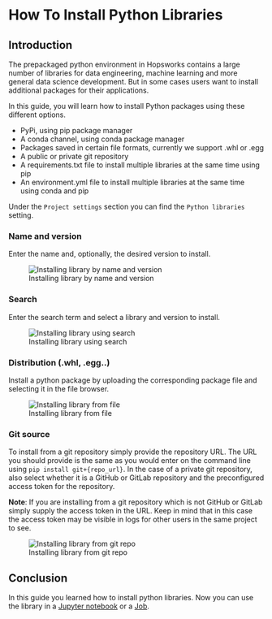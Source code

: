 # How To Install Python Libraries

## Introduction

The prepackaged python environment in Hopsworks contains a large number of libraries for data engineering, machine learning and more general data science development. But in some cases users want to install additional packages for their applications.

In this guide, you will learn how to install Python packages using these different options.

* PyPi, using pip package manager
* A conda channel, using conda package manager
* Packages saved in certain file formats, currently we support .whl or .egg
* A public or private git repository
* A requirements.txt file to install multiple libraries at the same time using pip
* An environment.yml file to install multiple libraries at the same time using conda and pip

Under the `Project settings` section you can find the `Python libraries` setting.

### Name and version

Enter the name and, optionally, the desired version to install.

<p align="center">
  <figure>
    <img src="../../../../assets/images/guides/python/install_name_version.gif" alt="Installing library by name and version">
    <figcaption>Installing library by name and version</figcaption>
  </figure>
</p>

### Search

Enter the search term and select a library and version to install.

<p align="center">
  <figure>
    <img src="../../../../assets/images/guides/python/install_search.gif" alt="Installing library using search">
    <figcaption>Installing library using search</figcaption>
  </figure>
</p>

### Distribution (.whl, .egg..)

Install a python package by uploading the corresponding package file and selecting it in the file browser.

<p align="center">
  <figure>
    <img src="../../../../assets/images/guides/python/install_dep.gif" alt="Installing library from file">
    <figcaption>Installing library from file</figcaption>
  </figure>
</p>

### Git source

To install from a git repository simply provide the repository URL. The URL you should provide is the same as you would enter on the command line using `pip install git+{repo_url}`.
In the case of a private git repository, also select whether it is a GitHub or GitLab repository and the preconfigured access token for the repository.

**Note**: If you are installing from a git repository which is not GitHub or GitLab simply supply the access token in the URL. Keep in mind that in this case the access token may be visible in logs for other users in the same project to see.

<p align="center">
  <figure>
    <img src="../../../../assets/images/guides/python/install_git.gif" alt="Installing library from git repo">
    <figcaption>Installing library from git repo</figcaption>
  </figure>
</p>


## Conclusion

In this guide you learned how to install python libraries. Now you can use the library in a [Jupyter notebook](../jupyter/python_notebook.md) or a [Job](../jobs/python_job.md).
